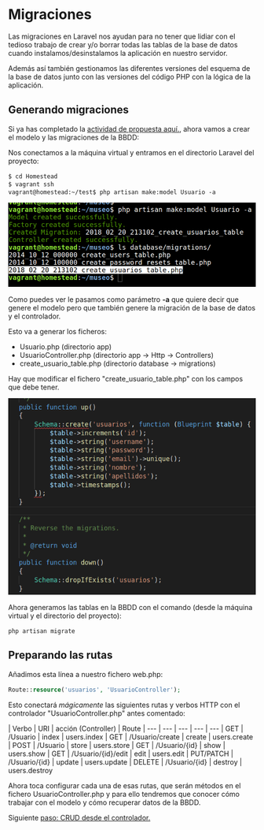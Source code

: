 # Migraciones

Las migraciones en Laravel nos ayudan para no 
tener que lidiar con el tedioso trabajo de crear 
y/o borrar todas las tablas de la base de datos
cuando instalamos/desinstalamos la aplicación en 
nuestro servidor.

Además así también gestionamos las diferentes versiones
del esquema de la base de datos junto con las versiones
del código PHP con la lógica de la aplicación.

## Generando migraciones

Si ya has completado la [actividad de propuesta aquí.](gitClone.md), ahora vamos a crear el modelo y las migraciones de la BBDD:

Nos conectamos a la máquina virtual y entramos en el directorio Laravel del proyecto:

```
$ cd Homestead
$ vagrant ssh
vagrant@homestead:~/test$ php artisan make:model Usuario -a
 ```

![Creación del Modelo](img/makeModel.png "Creando el modelo.")

Como puedes ver le pasamos como parámetro **-a** que quiere decir que genere el modelo pero que también genere la migración de la base de datos y el controlador.

Esto va a generar los ficheros:
* Usuario.php (directorio app)
* UsuarioController.php (directorio app -> Http -> Controllers)
* create_usuario_table.php (directorio database -> migrations)

Hay que modificar el fichero "create_usuario_table.php" con los campos que debe tener.

![Fichero de migraciones](img/migrations.png "Definiendo el modelo.")

Ahora generamos las tablas en la BBDD con el comando (desde la máquina virtual y el directorio del proyecto):

```
php artisan migrate
```

## Preparando las rutas

Añadimos esta línea a nuestro fichero web.php:

```php
Route::resource('usuarios', 'UsuarioController');
```

Esto conectará *mágicamente* las siguientes rutas y verbos HTTP con el controlador 
"UsuarioController.php" antes comentado:

| Verbo | URI |	acción (Controller)	| Route 
| --- | --- | --- | --- | ---
| GET |	/Usuario |	index |	users.index
| GET |	/Usuario/create	| create | users.create
| POST |	/Usuario	| 	store	| 	users.store
| GET |	/Usuario/{id}	| 	show	| 	users.show
| GET |	/Usuario/{id}/edit	| 	edit	| 	users.edit
| PUT/PATCH |	/Usuario/{id}	| 	update	| 	users.update
| DELETE |	/Usuario/{id}		| destroy	| 	users.destroy

Ahora toca configurar cada una de esas rutas, que serán métodos en el fichero UsuarioController.php y para ello tendremos que conocer cómo trabajar con el modelo
y cómo recuperar datos de la BBDD.

Siguiente [paso: CRUD desde el controlador.](model.md)